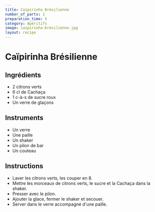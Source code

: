 ```yaml
---
title: Caïpirinha Brésilienne
number_of_parts: 1
preparation_time: 5
category: Apéritifs
image: caipirinha-bresilienne.jpg
layout: recipe
---
```

# Caïpirinha Brésilienne

## Ingrédients

- 2 citrons verts
- 6 cl de Cachaça
- 1 c-à-s de sucre roux
- Un verre de glaçons

## Instruments

- Un verre
- Une paille
- Un shaker
- Un pilon de bar
- Un couteau

## Instructions

- Laver les citrons verts, les couper en 8.
- Mettre les morceaux de citrons verts, le sucre et la Cachaça dans la shaker.
- Presser avec le pilon.
- Ajouter la glace, fermer le shaker et secouer.
- Server dans le verre accompagné d'une paille.

